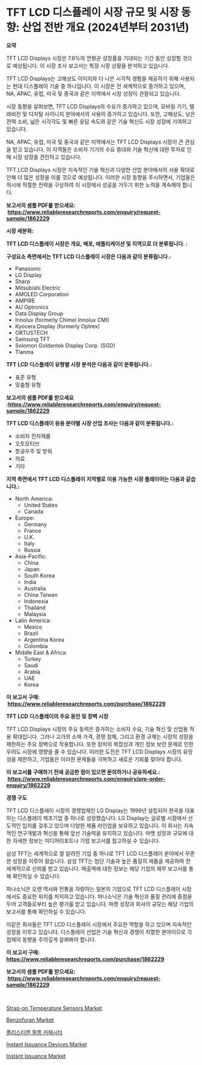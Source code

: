 <p><h1>TFT LCD 디스플레이 시장 규모 및 시장 동향: 산업 전반 개요 (2024년부터 2031년)</h1></p><p><strong>요약</strong></p>
<p><p>TFT LCD Displays 시장은 7.6%의 연평균 성장률을 기대되는 기간 동안 성장할 것으로 예상됩니다. 이 시장 조사 보고서는 특정 시장 상황을 분석하고 있습니다.</p><p>TFT LCD Displays는 고해상도 이미지와 더 나은 시각적 경험을 제공하기 위해 사용되는 현대 디스플레이 기술 중 하나입니다. 이 시장은 전 세계적으로 증가하고 있으며, NA, APAC, 유럽, 미국 및 중국과 같은 지역에서 시장 성장이 관찰되고 있습니다.</p><p>시장 동향을 살펴보면, TFT LCD Displays의 수요가 증가하고 있으며, 모바일 기기, 텔레비전 및 디지털 사이니지 분야에서의 사용이 증가하고 있습니다. 또한, 고해상도, 낮은 전력 소비, 넓은 시각각도 및 빠른 응답 속도와 같은 기술 혁신도 시장 성장에 기여하고 있습니다.</p><p>NA, APAC, 유럽, 미국 및 중국과 같은 지역에서는 TFT LCD Displays 시장이 큰 관심을 받고 있습니다. 이 지역들은 소비자 기기의 수요 증대와 기술 혁신에 대한 투자로 인해 시장 성장을 견인하고 있습니다.</p><p>TFT LCD Displays 시장은 지속적인 기술 혁신과 다양한 산업 분야에서의 사용 확대로 인해 더 많은 성장을 이룰 것으로 예상됩니다. 이러한 시장 동향을 주시하면서, 기업들은 적시에 적절한 전략을 구상하여 이 시장에서 성공을 거두기 위한 노력을 계속해야 합니다.</p></p>
<p><strong>보고서의 샘플 PDF를 받으세요: &nbsp;<a href="https://www.reliableresearchreports.com/enquiry/request-sample/1862229">https://www.reliableresearchreports.com/enquiry/request-sample/1862229</a></strong></p>
<p><strong>시장 세분화:</strong></p>
<p><strong> TFT LCD 디스플레이 시장은 개요, 배포, 애플리케이션 및 지역으로 더 분류됩니다. :</strong></p>
<p><strong>구성요소 측면에서는 TFT LCD 디스플레이 시장은 다음과 같이 분류됩니다.:</strong></p>
<p><ul><li>Panasonic</li><li>LG Display</li><li>Sharp</li><li>Mitsubishi Electric</li><li>AMOLED Corporation</li><li>AMPIRE</li><li>AU Optronics</li><li>Data Display Group</li><li>Innolux (formerly Chimei Innolux CMI)</li><li>Kyocera Display (formerly Optrex)</li><li>ORTUSTECH</li><li>Samsung TFT</li><li>Solomon Goldentek Display Corp. (SGD)</li><li>Tianma</li></ul></p>
<p><strong> TFT LCD 디스플레이 유형별 시장 분석은 다음과 같이 분류됩니다.:</strong></p>
<p><ul><li>표준 유형</li><li>맞춤형 유형</li></ul></p>
<p><strong>보고서의 샘플 PDF를 받으세요 :<a href="https://www.reliableresearchreports.com/enquiry/request-sample/1862229">https://www.reliableresearchreports.com/enquiry/request-sample/1862229</a></strong></p>
<p><strong> TFT LCD 디스플레이 응용 분야별 시장 산업 조사는 다음과 같이 분류됩니다.:</strong></p>
<p><ul><li>소비자 전자제품</li><li>오토모티브</li><li>항공우주 및 방위</li><li>의료</li><li>기타</li></ul></p>
<p><strong>지역 측면에서 TFT LCD 디스플레이 지역별로 이용 가능한 시장 플레이어는 다음과 같습니다.:</strong></p>
<p><ul>
    <li>
        North America:
        <ul>
            <li>United States</li>
            <li>Canada</li>
        </ul>
    </li>
    <li>
        Europe:
        <ul>
            <li>Germany</li>
            <li>France</li>
            <li>U.K.</li>
            <li>Italy</li>
            <li>Russia</li>
        </ul>
    </li>
    <li>
        Asia-Pacific:
        <ul>
            <li>China</li>
            <li>Japan</li>
            <li>South Korea</li>
            <li>India</li>
            <li>Australia</li>
            <li>China Taiwan</li>
            <li>Indonesia</li>
            <li>Thailand</li>
            <li>Malaysia</li>
        </ul>
    </li>
    <li>
        Latin America:
        <ul>
            <li>Mexico</li>
            <li>Brazil</li>
            <li>Argentina Korea</li>
            <li>Colombia</li>
        </ul>
    </li>
    <li>
        Middle East & Africa:
        <ul>
            <li>Turkey</li>
            <li>Saudi</li>
            <li>Arabia</li>
            <li>UAE</li>
            <li>Korea</li>
        </ul>
    </li>
    </ul></p>
<p><strong>이 보고서 구매: &nbsp;<a href="https://www.reliableresearchreports.com/purchase/1862229">https://www.reliableresearchreports.com/purchase/1862229</a></strong></p>
<p><strong>TFT LCD 디스플레이의 주요 동인 및 장벽 시장</strong></p>
<p><p>TFT LCD Displays 시장의 주요 동력은 증가하는 소비자 수요, 기술 혁신 및 산업용 적용 확대입니다. 그러나 고가의 소매 가격, 경쟁 침체, 그리고 환경 규제는 시장의 성장을 제한하는 주요 장벽으로 작용합니다. 또한 장치의 복잡성과 개인 정보 보안 문제로 인한 우려도 시장에 영향을 줄 수 있습니다. 이러한 도전은 TFT LCD Displays 시장의 유망성을 제한하고, 기업들은 이러한 문제들을 극복하고 새로운 기회를 찾아야 합니다.</p></p>
<p><strong>이 보고서를 구매하기 전에 궁금한 점이 있으면 문의하거나 공유하세요.: &nbsp;<a href="https://www.reliableresearchreports.com/enquiry/pre-order-enquiry/1862229">https://www.reliableresearchreports.com/enquiry/pre-order-enquiry/1862229</a></strong></p>
<p><strong>경쟁 구도</strong></p>
<p><p>TFT LCD 디스플레이 시장의 경쟁업체인 LG Display는 1999년 설립되어 한국을 대표하는 디스플레이 제조기업 중 하나로 성장했습니다. LG Display는 글로벌 시장에서 선도적인 입지를 갖추고 있으며 다양한 제품 라인업을 보유하고 있습니다. 이 회사는 지속적인 연구개발과 혁신을 통해 앞선 기술력을 유지하고 있습니다. 마켓 성장과 규모에 대한 자세한 정보는 미디어리포트나 기업 보고서를 참고하실 수 있습니다. </p><p>삼성 TFT는 세계적으로 잘 알려진 기업 중 하나로 TFT LCD 디스플레이 분야에서 꾸준한 성장을 이루어 왔습니다. 삼성 TFT는 첨단 기술과 높은 품질의 제품을 제공하여 전 세계적으로 신뢰를 받고 있습니다. 매출액에 대한 정보는 해당 기업의 재무 보고서를 통해 확인하실 수 있습니다.</p><p>파나소닉은 오랜 역사와 전통을 자랑하는 일본의 기업으로 TFT LCD 디스플레이 시장에서도 중요한 위치를 차지하고 있습니다. 파나소닉은 기술 혁신과 품질 관리에 중점을 두어 고객들로부터 높은 평가를 받고 있습니다. 마켓 성장과 회사의 규모는 해당 기업의 보고서를 통해 확인하실 수 있습니다.</p><p>이같은 회사들은 TFT LCD 디스플레이 시장에서 주요한 역할을 하고 있으며 지속적인 성장을 이루고 있습니다. 디스플레이 산업은 기술 혁신과 경쟁이 치열한 분야이므로 각 업체의 동향을 주의깊게 살펴봐야 합니다.</p></p>
<p><strong>이 보고서 구매: &nbsp; <a href="https://www.reliableresearchreports.com/purchase/1862229">https://www.reliableresearchreports.com/purchase/1862229</a></strong></p>
<p><strong>보고서의 샘플 PDF를 받으세요: &nbsp;<a href="https://www.reliableresearchreports.com/enquiry/request-sample/1862229">https://www.reliableresearchreports.com/enquiry/request-sample/1862229</a></strong><strong></strong></p>
<p>&nbsp;</p>
<p><p><a href="https://view.publitas.com/reportprime-1/strap-on-temperature-sensors-market-size-growth-outlook-from-2024-to-2031-projecting-at-markets-trends-analysis-by-application-regional-outlook-and-revenue/">Strap-on Temperature Sensors Market</a></p><p><a href="https://github.com/gdfhhhj/Market-Research-Report-List-3/blob/main/benzofuran-market.md">Benzofuran Market</a></p><p><a href="https://github.com/vs2869dizt0/Market-Research-Report-List-1/blob/main/9904198191743.md">폴리스티렌 필름 커패시터</a></p><p><a href="https://issuu.com/reportprime-2/docs/instant-issuance-devices-market-size-2030.pptx">Instant Issuance Devices Market</a></p><p><a href="https://issuu.com/reportprime-2/docs/instant-issuance-market-size-2030.pptx">Instant Issuance Market</a></p></p>